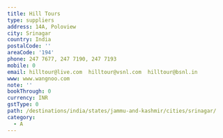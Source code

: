```yaml
---
title: Hill Tours
type: suppliers
address: 14A, Poloview
city: Srinagar
country: India
postalCode: ''
areaCode: '194'
phone: 247 7677, 247 7190, 247 7193
mobile: 0
email: hilltour@live.com  hilltour@vsnl.com  hilltour@bsnl.in
www: www.wangnoo.com
note: ''
bookThrough: 0
currency: INR
gstType: 0
path: /destinations/india/states/jammu-and-kashmir/cities/srinagar/
category:
  - A
---
```


